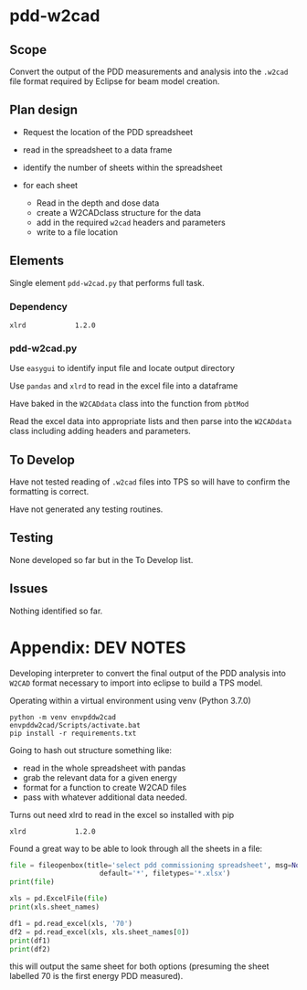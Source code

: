 # pdd-w2cad

## Scope

Convert the output of the PDD measurements and analysis into the `.w2cad` file format required by Eclipse for beam model creation.

## Plan design

- Request the location of the PDD spreadsheet
- read in the spreadsheet to a data frame
- identify the number of sheets within the spreadsheet
- for each sheet

  - Read in the depth and dose data
  - create a W2CADclass structure for the data
  - add in the required `w2cad` headers and parameters
  - write to a file location

## Elements

Single element `pdd-w2cad.py` that performs full task.

### Dependency

```console
xlrd            1.2.0
```

### pdd-w2cad.py

Use `easygui` to identify input file and locate output directory

Use `pandas` and `xlrd` to read in the excel file into a dataframe

Have baked in the `W2CADdata` class into the function from `pbtMod`

Read the excel data into appropriate lists and then parse into the `W2CADdata` class including adding headers and parameters.

## To Develop

Have not tested reading of `.w2cad` files into TPS so will have to confirm the formatting is correct.

Have not generated any testing routines.

## Testing

None developed so far but in the To Develop list.

## Issues

Nothing identified so far.

# Appendix: DEV NOTES

Developing interpreter to convert the final output of the PDD analysis into `W2CAD` format necessary to import into eclipse to build a TPS model.

Operating within a virtual environment using venv (Python 3.7.0)

```console
python -m venv envpddw2cad
envpddw2cad/Scripts/activate.bat
pip install -r requirements.txt
```

Going to hash out structure something like:

- read in the whole spreadsheet with pandas
- grab the relevant data for a given energy
- format for a function to create W2CAD files
- pass with whatever additional data needed.

Turns out need xlrd to read in the excel so installed with pip

```console
xlrd            1.2.0
```

Found a great way to be able to look through all the sheets in a file:

```python
file = fileopenbox(title='select pdd commissioning spreadsheet', msg=None,
                      default='*', filetypes='*.xlsx')
print(file)

xls = pd.ExcelFile(file)
print(xls.sheet_names)

df1 = pd.read_excel(xls, '70')
df2 = pd.read_excel(xls, xls.sheet_names[0])
print(df1)
print(df2)
```

this will output the same sheet for both options (presuming the sheet labelled 70 is the first energy PDD measured).
